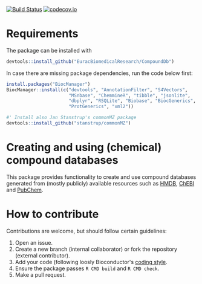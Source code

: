 [![Build Status](https://travis-ci.org/EuracBiomedicalResearch/CompoundDb.svg?branch=master)](https://travis-ci.org/EuracBiomedicalResearch/CompoundDb)
[![codecov.io](https://codecov.io/github/EuracBiomedicalResearch/CompoundDb/coverage.svg?branch=master)](https://codecov.io/github/EuracBiomedicalResearch/CompoundDb?branch=master)

# Requirements

The package can be installed with

```r
devtools::install_github("EuracBiomedicalResearch/CompoundDb")
```

In case there are missing package dependencies, run the code below first:

```r
install.packages("BiocManager")
BiocManager::install(c("devtools", "AnnotationFilter", "S4Vectors",
                       "MSnbase", "ChemmineR", "tibble", "jsonlite",
                       "dbplyr", "RSQLite", "Biobase", "BiocGenerics",
                       "ProtGenerics", "xml2"))

#' Install also Jan Stanstrup's commonMZ package
devtools::install_github("stanstrup/commonMZ")
```


# Creating and using (chemical) compound databases

This package provides functionality to create and use compound databases
generated from (mostly publicly) available resources such as
[HMDB](http://www.hmdb.ca), [ChEBI](https://www.ebi.ac.uk/chebi/) and [PubChem](https://pubchem.ncbi.nlm.nih.gov).

# How to contribute

Contributions are welcome, but should follow certain guidelines:
1) Open an issue.
2) Create a new branch (internal collaborator) or fork the repository (external
contributor).
3) Add your code (following loosly Bioconductor's [coding
style](http://bioconductor.org/developers/how-to/coding-style/).
4) Ensure the package passes `R CMD build` and `R CMD check`.
5) Make a pull request.
